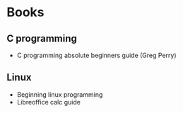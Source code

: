 # Books

## C programming
- C programming absolute beginners guide (Greg Perry)

## Linux
- Beginning linux programming
- Libreoffice calc guide
